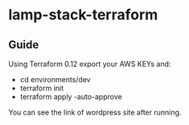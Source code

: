 # lamp-stack-terraform

## Guide

Using Terraform 0.12 export your AWS KEYs and:

- cd environments/dev
- terraform init
- terraform apply -auto-approve

You can see the link of wordpress site after running.
